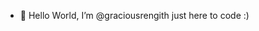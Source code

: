 - 👋 Hello World, I’m @graciousrengith
  just here to code :)

<!---
graciousrengith/graciousrengith is a ✨ special ✨ repository because its `README.md` (this file) appears on your GitHub profile.
You can click the Preview link to take a look at your changes.
--->
